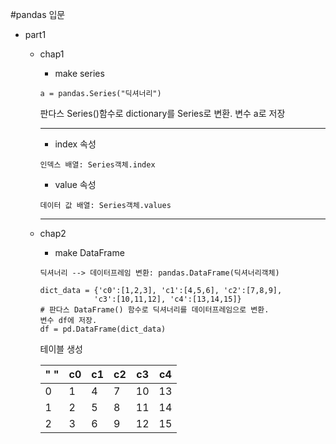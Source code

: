 #pandas 입문

* part1
    * chap1
        * make series
        ~~~
        a = pandas.Series("딕셔너리")
        ~~~
        판다스 Series()함수로 dictionary를 Series로 변환. 변수 a로 저장
        *****
        * index 속성
        ~~~
        인덱스 배열: Series객체.index
        ~~~
        * value 속성
        ~~~
        데이터 값 배열: Series객체.values
        ~~~
      *****
    * chap2 
        * make DataFrame
        ~~~
        딕셔너리 --> 데이터프레임 변환: pandas.DataFrame(딕셔너리객체)
        ~~~
        ~~~
        dict_data = {'c0':[1,2,3], 'c1':[4,5,6], 'c2':[7,8,9], 
                    'c3':[10,11,12], 'c4':[13,14,15]}
        # 판다스 DataFrame() 함수로 딕셔너리를 데이터프레임으로 변환. 
        변수 df에 저장. 
        df = pd.DataFrame(dict_data)
        ~~~
        테이블 생성
    
        "  "|c0|c1|c2|c3|c4
        ---|---|---|---|---|---
        0|1|4|7|10|13
        1|2|5|8|11|14
        2|3|6|9|12|15
                
          